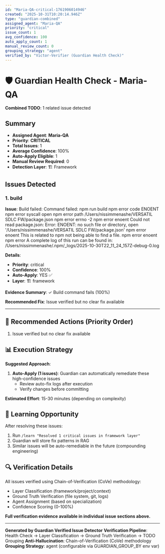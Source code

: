 ```yaml
---
id: "Maria-QA-critical-1761906014946"
created: "2025-10-31T10:20:14.946Z"
type: "guardian-combined"
assigned_agent: "Maria-QA"
priority: "critical"
issue_count: 1
avg_confidence: 100
auto_apply_count: 1
manual_review_count: 0
grouping_strategy: "agent"
verified_by: "Victor-Verifier (Guardian Health Check)"
---
```


# 🛡️ Guardian Health Check - Maria-QA

**Combined TODO**: 1 related issue detected

## Summary

- **Assigned Agent**: **Maria-QA**
- **Priority**: **CRITICAL**
- **Total Issues**: 1
- **Average Confidence**: 100%
- **Auto-Apply Eligible**: 1
- **Manual Review Required**: 0
- **Detection Layer**: 🏗️ Framework

## Issues Detected

### 1. build

**Issue**: Build failed: Command failed: npm run build
npm error code ENOENT
npm error syscall open
npm error path /Users/nissimmenashe/VERSATIL SDLC FW/package.json
npm error errno -2
npm error enoent Could not read package.json: Error: ENOENT: no such file or directory, open '/Users/nissimmenashe/VERSATIL SDLC FW/package.json'
npm error enoent This is related to npm not being able to find a file.
npm error enoent
npm error A complete log of this run can be found in: /Users/nissimmenashe/.npm/_logs/2025-10-30T22_11_24_157Z-debug-0.log


**Details**:
- **Priority**: critical
- **Confidence**: 100%
- **Auto-Apply**: YES ✅
- **Layer**: 🏗️ framework

**Evidence Summary**: ✓ Build command fails (100%)

**Recommended Fix**: Issue verified but no clear fix available

---

## 🎯 Recommended Actions (Priority Order)

1. Issue verified but no clear fix available

## 📊 Execution Strategy

**Suggested Approach**:

1. **Auto-Apply (1 issues)**: Guardian can automatically remediate these high-confidence issues
   - Review auto-fix logs after execution
   - Verify changes before committing


**Estimated Effort**: 15-30 minutes (depending on complexity)

## 🧠 Learning Opportunity

After resolving these issues:
1. Run `/learn "Resolved 1 critical issues in framework layer"`
2. Guardian will store fix patterns in RAG
3. Similar issues will be auto-remediable in the future (compounding engineering)

## 🔍 Verification Details

All issues verified using Chain-of-Verification (CoVe) methodology:
- Layer Classification (framework/project/context)
- Ground Truth Verification (file system, git, logs)
- Agent Assignment (based on specialization)
- Confidence Scoring (0-100%)

**Full verification evidence available in individual issue sections above.**

---

**Generated by Guardian Verified Issue Detector**
**Verification Pipeline**: Health Check → Layer Classification → Ground Truth Verification → TODO Grouping
**Anti-Hallucination**: Chain-of-Verification (CoVe) methodology
**Grouping Strategy**: agent (configurable via GUARDIAN_GROUP_BY env var)
